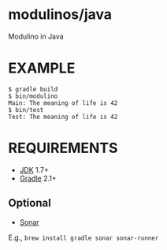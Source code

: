 # modulinos/java

Modulino in Java

# EXAMPLE

```
$ gradle build
$ bin/modulino
Main: The meaning of life is 42
$ bin/test
Test: The meaning of life is 42
```

# REQUIREMENTS

* [JDK](http://www.oracle.com/technetwork/java/javase/downloads/index.html) 1.7+
* [Gradle](http://gradle.org/) 2.1+

## Optional

* [Sonar](http://www.sonarqube.org/)

E.g., `brew install gradle sonar sonar-runner`
